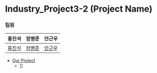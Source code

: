 # Industry_Project3-2 (Project Name)

### 팀원 
|홍진석|장병준|안근우|
|---|---|---|
|[홍진석](https://github.com/Hong-JinSuk)|[장병준](https://github.com/ID)|[안근우](https://github.com/ID)|

* [Our Project](#-OurProject)
  * []
